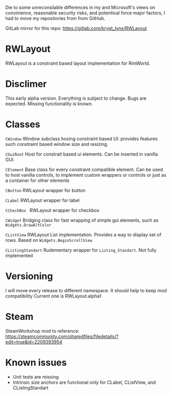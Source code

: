 Die to some unreconsilable differences in my and Microsoft's views on convinience, reasonable security risks, and potentioal force major factors, I had to move my repositories from from GitHub.

GitLab mirror for this repo: https://gitlab.com/krypt_lynx/RWLayout

# RWLayout
RWLayout is a constraint based layout implementation for RimWorld.

# Disclimer
This early alpha version. Everything is subject to change. Bugs are expected. Missing functionality is known.

# Classes
`CWindow`
Window subclass hosing constraint based UI: provides features such constraint based window size and resizing.
	
`CGuiRoot`
Host for constrait based ui elements. Can be inserted in vanilla GUI.
	
`CElement`
Base class for every constraint compatible element. Can be used to host vanilla controls, to implement custom wrappers or controls or just as a container for other elements
	
`CButton`
RWLayout wrapper for button
	
`CLabel`
RWLayout wrapper for label
	
`CCheckBox `
RWLayout wrapper for checkbox
	
`CWidget`
Bridging class for fast wrapping of simple gui elements, such as `Widgets.DrawAltColor`
	
`CListView`
RWLayout List implementation. Provides a way to display set of rows. Based on `Widgets.BeginScrollView`
	
`CListingStandart`
Rudementary wrapper for `Listing_Standart`. Not fully implemented

# Versioning
I will move every release to different namespace. It should help to keep mod compatibility
Current one is RWLayout.alpha1

# Steam
SteamWorkshop mod to reference: https://steamcommunity.com/sharedfiles/filedetails/?edit=true&id=2209393954

# Known issues
- Unit tests are missing
- Intrinsic size anchors are functional only for CLabel, CListView, and CListingStandart
